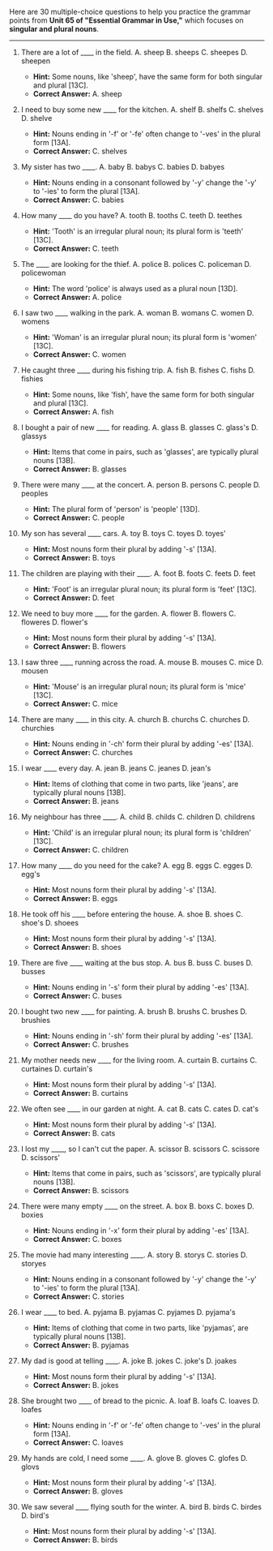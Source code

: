 Here are 30 multiple-choice questions to help you practice the grammar points from **Unit 65 of "Essential Grammar in Use,"** which focuses on **singular and plural nouns**.

***

1.  There are a lot of ____ in the field.
    A. sheep B. sheeps C. sheepes D. sheepen
    *   **Hint:** Some nouns, like 'sheep', have the same form for both singular and plural [13C].
    *   **Correct Answer:** A. sheep

2.  I need to buy some new ____ for the kitchen.
    A. shelf B. shelfs C. shelves D. shelve
    *   **Hint:** Nouns ending in '-f' or '-fe' often change to '-ves' in the plural form [13A].
    *   **Correct Answer:** C. shelves

3.  My sister has two ____.
    A. baby B. babys C. babies D. babyes
    *   **Hint:** Nouns ending in a consonant followed by '-y' change the '-y' to '-ies' to form the plural [13A].
    *   **Correct Answer:** C. babies

4.  How many ____ do you have?
    A. tooth B. tooths C. teeth D. teethes
    *   **Hint:** 'Tooth' is an irregular plural noun; its plural form is 'teeth' [13C].
    *   **Correct Answer:** C. teeth

5.  The ____ are looking for the thief.
    A. police B. polices C. policeman D. policewoman
    *   **Hint:** The word 'police' is always used as a plural noun [13D].
    *   **Correct Answer:** A. police

6.  I saw two ____ walking in the park.
    A. woman B. womans C. women D. womens
    *   **Hint:** 'Woman' is an irregular plural noun; its plural form is 'women' [13C].
    *   **Correct Answer:** C. women

7.  He caught three ____ during his fishing trip.
    A. fish B. fishes C. fishs D. fishies
    *   **Hint:** Some nouns, like 'fish', have the same form for both singular and plural [13C].
    *   **Correct Answer:** A. fish

8.  I bought a pair of new ____ for reading.
    A. glass B. glasses C. glass's D. glassys
    *   **Hint:** Items that come in pairs, such as 'glasses', are typically plural nouns [13B].
    *   **Correct Answer:** B. glasses

9.  There were many ____ at the concert.
    A. person B. persons C. people D. peoples
    *   **Hint:** The plural form of 'person' is 'people' [13D].
    *   **Correct Answer:** C. people

10. My son has several ____ cars.
    A. toy B. toys C. toyes D. toyes'
    *   **Hint:** Most nouns form their plural by adding '-s' [13A].
    *   **Correct Answer:** B. toys

11. The children are playing with their ____.
    A. foot B. foots C. feets D. feet
    *   **Hint:** 'Foot' is an irregular plural noun; its plural form is 'feet' [13C].
    *   **Correct Answer:** D. feet

12. We need to buy more ____ for the garden.
    A. flower B. flowers C. floweres D. flower's
    *   **Hint:** Most nouns form their plural by adding '-s' [13A].
    *   **Correct Answer:** B. flowers

13. I saw three ____ running across the road.
    A. mouse B. mouses C. mice D. mousen
    *   **Hint:** 'Mouse' is an irregular plural noun; its plural form is 'mice' [13C].
    *   **Correct Answer:** C. mice

14. There are many ____ in this city.
    A. church B. churchs C. churches D. churchies
    *   **Hint:** Nouns ending in '-ch' form their plural by adding '-es' [13A].
    *   **Correct Answer:** C. churches

15. I wear ____ every day.
    A. jean B. jeans C. jeanes D. jean's
    *   **Hint:** Items of clothing that come in two parts, like 'jeans', are typically plural nouns [13B].
    *   **Correct Answer:** B. jeans

16. My neighbour has three ____.
    A. child B. childs C. children D. childrens
    *   **Hint:** 'Child' is an irregular plural noun; its plural form is 'children' [13C].
    *   **Correct Answer:** C. children

17. How many ____ do you need for the cake?
    A. egg B. eggs C. egges D. egg's
    *   **Hint:** Most nouns form their plural by adding '-s' [13A].
    *   **Correct Answer:** B. eggs

18. He took off his ____ before entering the house.
    A. shoe B. shoes C. shoe's D. shoees
    *   **Hint:** Most nouns form their plural by adding '-s' [13A].
    *   **Correct Answer:** B. shoes

19. There are five ____ waiting at the bus stop.
    A. bus B. buss C. buses D. busses
    *   **Hint:** Nouns ending in '-s' form their plural by adding '-es' [13A].
    *   **Correct Answer:** C. buses

20. I bought two new ____ for painting.
    A. brush B. brushs C. brushes D. brushies
    *   **Hint:** Nouns ending in '-sh' form their plural by adding '-es' [13A].
    *   **Correct Answer:** C. brushes

21. My mother needs new ____ for the living room.
    A. curtain B. curtains C. curtaines D. curtain's
    *   **Hint:** Most nouns form their plural by adding '-s' [13A].
    *   **Correct Answer:** B. curtains

22. We often see ____ in our garden at night.
    A. cat B. cats C. cates D. cat's
    *   **Hint:** Most nouns form their plural by adding '-s' [13A].
    *   **Correct Answer:** B. cats

23. I lost my ____, so I can't cut the paper.
    A. scissor B. scissors C. scissore D. scissors'
    *   **Hint:** Items that come in pairs, such as 'scissors', are typically plural nouns [13B].
    *   **Correct Answer:** B. scissors

24. There were many empty ____ on the street.
    A. box B. boxs C. boxes D. boxies
    *   **Hint:** Nouns ending in '-x' form their plural by adding '-es' [13A].
    *   **Correct Answer:** C. boxes

25. The movie had many interesting ____.
    A. story B. storys C. stories D. storyes
    *   **Hint:** Nouns ending in a consonant followed by '-y' change the '-y' to '-ies' to form the plural [13A].
    *   **Correct Answer:** C. stories

26. I wear ____ to bed.
    A. pyjama B. pyjamas C. pyjames D. pyjama's
    *   **Hint:** Items of clothing that come in two parts, like 'pyjamas', are typically plural nouns [13B].
    *   **Correct Answer:** B. pyjamas

27. My dad is good at telling ____.
    A. joke B. jokes C. joke's D. joakes
    *   **Hint:** Most nouns form their plural by adding '-s' [13A].
    *   **Correct Answer:** B. jokes

28. She brought two ____ of bread to the picnic.
    A. loaf B. loafs C. loaves D. loafes
    *   **Hint:** Nouns ending in '-f' or '-fe' often change to '-ves' in the plural form [13A].
    *   **Correct Answer:** C. loaves

29. My hands are cold, I need some ____.
    A. glove B. gloves C. glofes D. glovs
    *   **Hint:** Most nouns form their plural by adding '-s' [13A].
    *   **Correct Answer:** B. gloves

30. We saw several ____ flying south for the winter.
    A. bird B. birds C. birdes D. bird's
    *   **Hint:** Most nouns form their plural by adding '-s' [13A].
    *   **Correct Answer:** B. birds